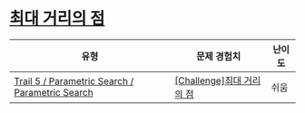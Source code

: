 # [최대 거리의 점](https://www.codetree.ai/trails/complete/curated-cards/challenge-maximum-distance-point)

|유형|문제 경험치|난이도|
|---|---|---|
|[Trail 5 / Parametric Search / Parametric Search](https://www.codetree.ai/trail-info/intermediate-mid/)|[[Challenge]최대 거리의 점](https://www.codetree.ai/trails/complete/curated-cards/challenge-maximum-distance-point/)|쉬움|

